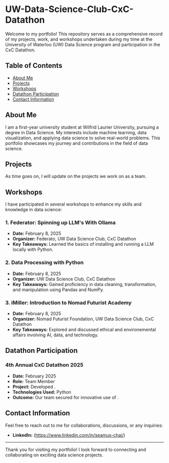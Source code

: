 # UW-Data-Science-Club-CxC-Datathon

Welcome to my portfolio! This repository serves as a comprehensive record of my projects, work, and workshops undertaken during my time at the University of Waterloo (UW) Data Science program and participation in the CxC Datathon.

## Table of Contents
- [About Me](#about-me)
- [Projects](#projects)
- [Workshops](#workshops)
- [Datathon Participation](#datathon-participation)
- [Contact Information](#contact-information)

## About Me
I am a first-year university student at Wilfrid Laurier University, pursuing a degree in Data Science. My interests include machine learning, data visualization, and applying data science to solve real-world problems. This portfolio showcases my journey and contributions in the field of data science.

## Projects
As time goes on, I will update on the projects we work on as a team.

## Workshops
I have participated in several workshops to enhance my skills and knowledge in data science:

### 1. **Federator: Spinning up LLM's With Ollama**
   - **Date:** February 8, 2025
   - **Organizer:** Federato, UW Data Science Club, CxC Datathon
   - **Key Takeaways:** Learned the basics of installing and running a LLM locally with Python.

### 2. **Data Processing with Python**
   - **Date:** February 8, 2025
   - **Organizer:** UW Data Science Club, CxC Datathon
   - **Key Takeaways:** Gained proficiency in data cleaning, transformation, and manipulation using Pandas and NumPy.

### 3. **iMiller: Introduction to Nomad Futurist Academy**
   - **Date:** February 8, 2025
   - **Organizer:** Nomad Futurist Foundation, UW Data Science Club, CxC Datathon
   - **Key Takeaways:** Explored and discussed ethical and environemental affairs involving AI, data, and technology.

## Datathon Participation
### 4th Annual CxC Datathon 2025
   - **Date:** February 2025
   - **Role:** Team Member
   - **Project:** Developed .
   - **Technologies Used:** Python
   - **Outcome:** Our team secured  for innovative use of .

## Contact Information
Feel free to reach out to me for collaborations, discussions, or any inquiries:

- **LinkedIn:** (https://www.linkedin.com/in/seamus-chai/)

---

Thank you for visiting my portfolio! I look forward to connecting and collaborating on exciting data science projects.
